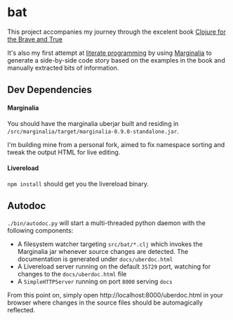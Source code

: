 # bat

This project accompanies my journey through the excelent book [Clojure for the Brave and True](https://www.goodreads.com/book/show/20873338-clojure-for-the-brave-and-true)

It's also my first attempt at [literate programming](https://en.wikipedia.org/wiki/Literate_programming) by using [Marginalia](https://github.com/gdeer81/marginalia) to generate a side-by-side code story based on the examples in the book and manually extracted bits of information.

## Dev Dependencies

#### Marginalia

You should have the marginalia uberjar built and residing in `/src/marginalia/target/marginalia-0.9.0-standalone.jar`.

I'm building mine from a personal fork, aimed to fix namespace sorting and tweak the output HTML for live editing.

#### Livereload

`npm install` should get you the livereload binary.

## Autodoc

`./bin/autodoc.py` will start a multi-threaded python daemon with the following components:
- A filesystem watcher targeting `src/bat/*.clj` which invokes the Marginalia jar whenever source changes are detected. The documentation is generated under `docs/uberdoc.html`
- A Livereload server running on the default `35729` port, watching for changes to the `docs/uberdoc.html` file
- A `SimpleHTTPServer` running on port `8000` serving `docs`

From this point on, simply open http://localhost:8000/uberdoc.html in your browser where changes in the source files should be automagically reflected. 
